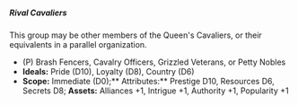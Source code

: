 ##### Rival Cavaliers

This group may be other members of the Queen's Cavaliers, or their
equivalents in a parallel organization.

  - (P) Brash Fencers, Cavalry Officers, Grizzled Veterans, or Petty
    Nobles
  - **Ideals:** Pride (D10), Loyalty (D8), Country (D6)
  - **Scope:** Immediate (D0);** Attributes:** Prestige D10, Resources
    D6, Secrets D8; **Assets:** Alliances +1, Intrigue +1, Authority +1,
    Popularity +1

